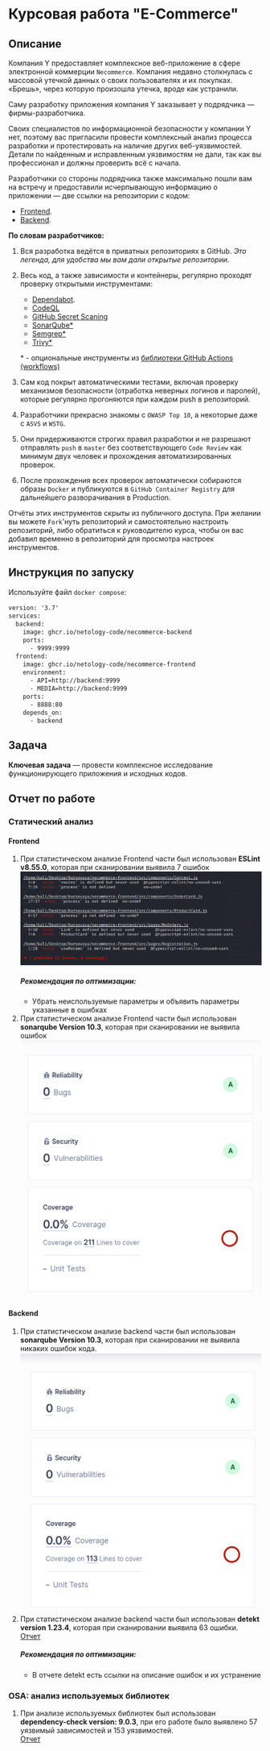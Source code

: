 # Курсовая работа "E-Commerce"
## Описание

Компания Y предоставляет комплексное веб-приложение в сфере электронной коммерции `Necommerce`. Компания недавно столкнулась с массовой утечкой данных о своих пользователях и их покупках. «Брешь», через которую произошла утечка, вроде как устранили.

Саму разработку приложения компания Y заказывает у подрядчика — фирмы-разработчика.

Своих специалистов по информационной безопасности у компании Y нет, поэтому вас пригласили провести комплексный анализ процесса разработки и протестировать на наличие других веб-уязвимостей. Детали по найденным и исправленным уязвимостям не дали, так как вы профессионал и должны проверить всё с начала.

Разработчики со стороны подрядчика также максимально пошли вам на встречу и предоставили исчерпывающую информацию о приложении — две ссылки на репозитории с кодом:
* [Frontend](https://github.com/netology-code/necommerce-frontend).
* [Backend](https://github.com/netology-code/necommerce-backend).

**По словам разработчиков:**
1. Вся разработка ведётся в приватных репозиториях в GitHub. *Это легенда, для удобства мы вам дали открытые репозитории*.

2. Весь код, а также зависимости и контейнеры, регулярно  проходят проверку открытыми инструментами:
    * [Dependabot](https://dependabot.com).
    * [CodeQL](https://docs.github.com/ru/code-security/code-scanning/introduction-to-code-scanning/about-code-scanning-with-codeql)
    * [GitHub Secret Scaning](https://docs.github.com/ru/code-security/secret-scanning/about-secret-scanning)
    * [SonarQube\*](https://docs.sonarsource.com/sonarqube/latest/)
    * [Semgrep\*](https://semgrep.dev/)
    * [Trivy\*](https://trivy.dev/)
    
    \* - опциональные инструменты из [библиотеки GitHub Actions (workflows)](https://docs.github.com/en/actions/security-guides/security-hardening-for-github-actions)
3. Сам код покрыт автоматическими тестами, включая проверку механизмов безопасности (отработка неверных логинов и паролей), которые регулярно прогоняются при каждом push в репозиторий.

4. Разработчики прекрасно знакомы с `OWASP Top 10`, а некоторые даже с `ASVS` и `WSTG`.

5. Они придерживаются строгих правил разработки и не разрешают отправлять `push` в `master` без соответствующего `Code Review` как минимум двух человек и прохождения автоматизированных проверок.

6. После прохождения всех проверок автоматически собираются образы `Docker` и публикуются в `GitHub Container Registry` для дальнейшего разворачивания в Production.

Отчёты этих инструментов скрыты из публичного доступа. При желании вы можете `Fork`'нуть репозиторий и самостоятельно настроить репозиторий, либо обратиться к руководителю курса, чтобы он вас добавил временно в репозиторий для просмотра настроек инструментов.

## Инструкция по запуску

Используйте файл `docker compose`:
```
version: '3.7'
services:
  backend:
    image: ghcr.io/netology-code/necommerce-backend
    ports:
      - 9999:9999
  frontend:
    image: ghcr.io/netology-code/necommerce-frontend
    environment:
      - API=http://backend:9999
      - MEDIA=http://backend:9999
    ports:
      - 8888:80
    depends_on:
      - backend
```
## Задача

**Ключевая задача** — провести комплексное исследование функционирующего приложения и исходных кодов.
<h2>Отчет по работе</h2>
<h3>Статический анализ</h3>
<h4>Frontend</h4>
<ol>
<li>При статистическом анализе Frontend части был использован <b>ESLint v8.55.0</b>, которая при сканировании выявила 7 ошибок 
<img src="https://github.com/Medok228/Course_work_E_Commerce/blob/main/images/image8.png">
  <h5>Рекомендация по оптимизации:</h5>
	<ul>
	<li>
	Убрать неиспользуемые параметры и объявить параметры указанные в ошибках</li></ul>

</li>
<li>
  При статистическом анализе Frontend части был использован <b>sonarqube Version 10.3</b>, которая при сканировании не выявила ошибок<br>
  <img src="https://github.com/Medok228/Course_work_E_Commerce/blob/main/images/image7.png">
</li>
  
</ol>
<h4>Backend</h4>
<ol>
<li>
  При статистическом анализе backend части был использован <b>sonarqube Version 10.3</b>, которая при сканировании не выявила никаких ошибок кода.<br>
  <img src="https://github.com/Medok228/Course_work_E_Commerce/blob/main/images/image2.png">
</li>
<li>
  При статистическом анализе backend части был использован <b>detekt version 1.23.4</b>, которая при сканировании выявила 63 ошибки.<br>
  <a href="https://github.com/Medok228/Course_work_E_Commerce/blob/main/detekt%20report.html">Отчет</a>
 <h5>Рекомендация по оптимизации:</h5>
	<ul>
	<li>В отчете detekt есть ссылки на описание ошибок и их устранение</li>
	</ul>

	
</li>
</ol>
<h3>OSA: анализ используемых библиотек</h3>
<ol>
	<li>
		При анализе используемых библиотек был использован <b>dependency-check version: 9.0.3</b>,
при его работе было выявлено 57 уязвимый зависимостей и 153 уязвимостей.<br>
		<a href="https://github.com/Medok228/Course_work_E_Commerce/blob/main/Dependency-Check%20Report.html">Отчет</a>
	</li>
</ol>

  

